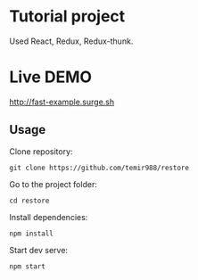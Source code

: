 # Tutorial project
Used React, Redux, Redux-thunk.
# Live DEMO
http://fast-example.surge.sh
## Usage 
Clone repository:

`git clone https://github.com/temir988/restore`

Go to the project folder:

`cd restore`

Install dependencies:

`npm install`

Start dev serve:

`npm start`
